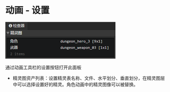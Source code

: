 # 动画 - 设置

![](img/animation-settings-1.png)

通过动画工具栏的设置按钮打开此面板

- 精灵图资产列表：设置精灵表名称、文件、水平划分、垂直划分，在精灵图层中可以选择设置好的精灵。角色动画中的精灵图像可以被替换。